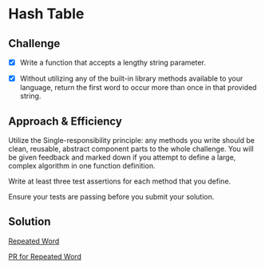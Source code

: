 # Hash Table

## Challenge

-[x] Write a function that accepts a lengthy string parameter.

-[x] Without utilizing any of the built-in library methods available to your language, return the first word to occur more than once in that provided string.


## Approach & Efficiency

Utilize the Single-responsibility principle: any methods you write should be clean, reusable, abstract component parts to the whole challenge. You will be given feedback and marked down if you attempt to define a large, complex algorithm in one function definition.

Write at least three test assertions for each method that you define.

Ensure your tests are passing before you submit your solution.

## Solution

[Repeated Word](/home/nyx/projects/codefellows/data-structures-and-algorithms/python/repeated_word/repeated_word.py)

[PR for Repeated Word]()